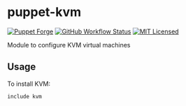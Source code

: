 puppet-kvm
===========

[![Puppet Forge](https://img.shields.io/puppetforge/v/halyard/kvm.svg)](https://forge.puppetlabs.com/halyard/kvm)
[![GitHub Workflow Status](https://img.shields.io/actions/github/workflow/status/halyard/puppet-kvm/build.yml?branch=main)](https://github.com/halyard/puppet-kvm/actions)
[![MIT Licensed](http://img.shields.io/badge/license-MIT-green.svg?style=flat)](https://tldrlegal.com/license/mit-license)

Module to configure KVM virtual machines

## Usage

To install KVM:

```puppet
include kvm
```


